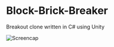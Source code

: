 # Block-Brick-Breaker
Breakout clone written in C# using Unity

<img src="https://dl.dropbox.com/s/wremtyutwle7mx6/block%20brick%20breaker%20Screencap.png"
     alt="Screencap"
/>
